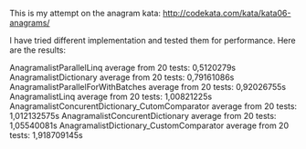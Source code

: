 This is my attempt on the anagram kata: http://codekata.com/kata/kata06-anagrams/


I have tried different implementation and tested them for performance.
Here are the results:

AnagramalistParallelLinq                        average from 20 tests: 0,5120279s
AnagramalistDictionary                          average from 20 tests: 0,79161086s
AnagramalistParallelForWithBatches              average from 20 tests: 0,92026755s
AnagramalistLinq                                average from 20 tests: 1,00821225s
AnagramalistConcurentDictionary_CutomComparator average from 20 tests: 1,012132575s
AnagramalistConcurentDictionary                 average from 20 tests: 1,05540081s
AnagramalistDictionary_CustomComparator         average from 20 tests: 1,918709145s
